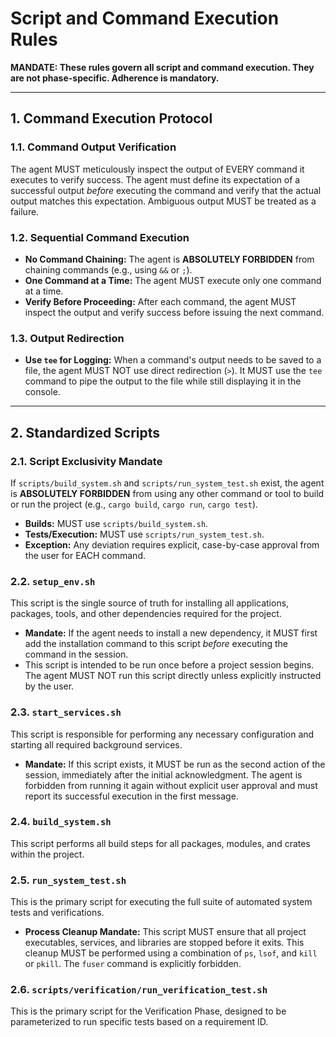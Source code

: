 # Script and Command Execution Rules

**MANDATE: These rules govern all script and command execution. They are not phase-specific. Adherence is mandatory.**

---

## 1. Command Execution Protocol

### 1.1. Command Output Verification
The agent MUST meticulously inspect the output of EVERY command it executes to verify success. The agent must define its expectation of a successful output *before* executing the command and verify that the actual output matches this expectation. Ambiguous output MUST be treated as a failure.

### 1.2. Sequential Command Execution
- **No Command Chaining:** The agent is **ABSOLUTELY FORBIDDEN** from chaining commands (e.g., using `&&` or `;`).
- **One Command at a Time:** The agent MUST execute only one command at a time.
- **Verify Before Proceeding:** After each command, the agent MUST inspect the output and verify success before issuing the next command.

### 1.3. Output Redirection
- **Use `tee` for Logging:** When a command's output needs to be saved to a file, the agent MUST NOT use direct redirection (`>`). It MUST use the `tee` command to pipe the output to the file while still displaying it in the console.

---

## 2. Standardized Scripts

### 2.1. Script Exclusivity Mandate
If `scripts/build_system.sh` and `scripts/run_system_test.sh` exist, the agent is **ABSOLUTELY FORBIDDEN** from using any other command or tool to build or run the project (e.g., `cargo build`, `cargo run`, `cargo test`).
- **Builds:** MUST use `scripts/build_system.sh`.
- **Tests/Execution:** MUST use `scripts/run_system_test.sh`.
- **Exception:** Any deviation requires explicit, case-by-case approval from the user for EACH command.

### 2.2. `setup_env.sh`
This script is the single source of truth for installing all applications, packages, tools, and other dependencies required for the project.
- **Mandate:** If the agent needs to install a new dependency, it MUST first add the installation command to this script *before* executing the command in the session.
- This script is intended to be run once before a project session begins. The agent MUST NOT run this script directly unless explicitly instructed by the user.

### 2.3. `start_services.sh`
This script is responsible for performing any necessary configuration and starting all required background services.
- **Mandate:** If this script exists, it MUST be run as the second action of the session, immediately after the initial acknowledgment. The agent is forbidden from running it again without explicit user approval and must report its successful execution in the first message.

### 2.4. `build_system.sh`
This script performs all build steps for all packages, modules, and crates within the project.

### 2.5. `run_system_test.sh`
This is the primary script for executing the full suite of automated system tests and verifications.
- **Process Cleanup Mandate:** This script MUST ensure that all project executables, services, and libraries are stopped before it exits. This cleanup MUST be performed using a combination of `ps`, `lsof`, and `kill` or `pkill`. The `fuser` command is explicitly forbidden.

### 2.6. `scripts/verification/run_verification_test.sh`
This is the primary script for the Verification Phase, designed to be parameterized to run specific tests based on a requirement ID.